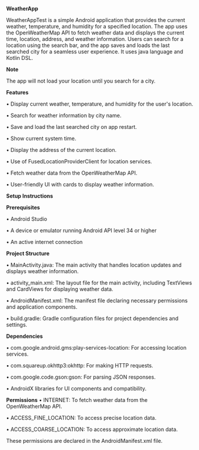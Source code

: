 **WeatherApp**

WeatherAppTest is a simple Android application that provides the current weather, temperature, and humidity for a specified location. The app uses the OpenWeatherMap API to fetch weather data and displays the current time, location, address, and weather information. Users can search for a location using the search bar, and the app saves and loads the last searched city for a seamless user experience. It uses java language and Kotlin DSL.

**Note**

The app will not load your location until you search for a city.

**Features**

•	Display current weather, temperature, and humidity for the user's location.

•	Search for weather information by city name.

•	Save and load the last searched city on app restart.

•	Show current system time.

•	Display the address of the current location.

•	Use of FusedLocationProviderClient for location services.

•	Fetch weather data from the OpenWeatherMap API.

•	User-friendly UI with cards to display weather information.


**Setup Instructions**

**Prerequisites**

•	Android Studio

•	A device or emulator running Android API level 34 or higher

•	An active internet connection


**Project Structure**

•	MainActivity.java: The main activity that handles location updates and displays weather information.

•	activity_main.xml: The layout file for the main activity, including TextViews and CardViews for displaying weather data.

•	AndroidManifest.xml: The manifest file declaring necessary permissions and application components.

•	build.gradle: Gradle configuration files for project dependencies and settings.


**Dependencies**

•	com.google.android.gms:play-services-location: For accessing location services.

•	com.squareup.okhttp3:okhttp: For making HTTP requests.

•	com.google.code.gson:gson: For parsing JSON responses.

•	AndroidX libraries for UI components and compatibility.


**Permissions**
•	INTERNET: To fetch weather data from the OpenWeatherMap API.

•	ACCESS_FINE_LOCATION: To access precise location data.

•	ACCESS_COARSE_LOCATION: To access approximate location data.

These permissions are declared in the AndroidManifest.xml file.
